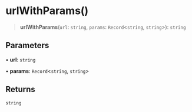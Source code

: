 # urlWithParams()

> **urlWithParams**(`url`: `string`, `params`: `Record`\<`string`, `string`\>): `string`

## Parameters

• **url**: `string`

• **params**: `Record`\<`string`, `string`\>

## Returns

`string`
